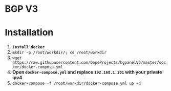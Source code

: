 # BGP V3

# Installation

1. **`Install docker`**
2. `mkdir -p /root/workdir/; cd /root/workdir`
3. `wget https://raw.githubusercontent.com/DopeProjects/bgpanelV3/master/docker/docker-compose.yml`
4. **Open `docker-compose.yml` and replace `192.168.1.101` with your private ipv4**
5. `docker-compose -f /root/workdir/docker-compose.yml up -d`
